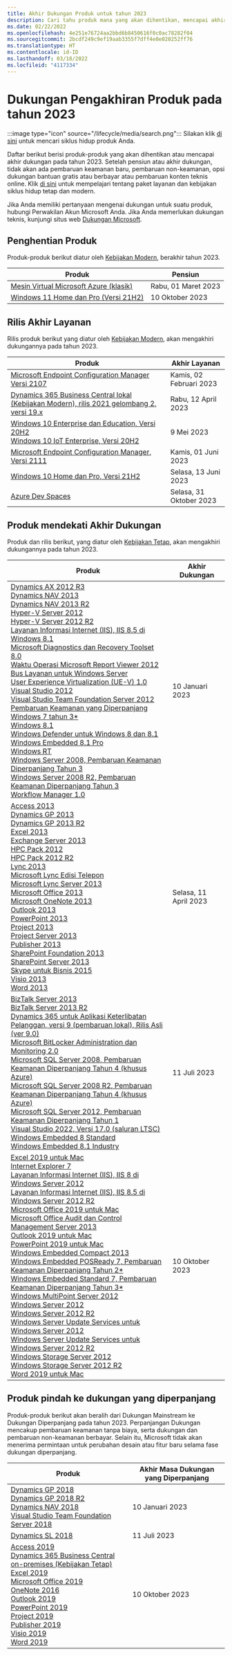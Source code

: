 ```yaml
---
title: Akhir Dukungan Produk untuk tahun 2023
description: Cari tahu produk mana yang akan dihentikan, mencapai akhir dukungan, atau beralih dari dukungan mainstream ke dukungan diperpanjang pada tahun 2023.
ms.date: 02/22/2022
ms.openlocfilehash: 4e251e76724aa2bbd6b8450616f0c0ac78282f04
ms.sourcegitcommit: 2bcdf249c9ef19aab3355f7dff4e0e020252ff76
ms.translationtype: HT
ms.contentlocale: id-ID
ms.lasthandoff: 03/18/2022
ms.locfileid: "4117334"
---
```

# <a name="products-ending-support-in-2023"></a>Dukungan Pengakhiran Produk pada tahun 2023

:::image type="icon" source="/lifecycle/media/search.png":::
Silakan klik [di sini](/lifecycle/products/) untuk mencari siklus hidup produk Anda.

Daftar berikut berisi produk-produk yang akan dihentikan atau mencapai akhir dukungan pada tahun 2023. Setelah pensiun atau akhir dukungan, tidak akan ada pembaruan keamanan baru, pembaruan non-keamanan, opsi dukungan bantuan gratis atau berbayar atau pembaruan konten teknis online. Klik [di sini](/lifecycle/overview/product-end-of-support-overview) untuk mempelajari tentang paket layanan dan kebijakan siklus hidup tetap dan modern.

Jika Anda memiliki pertanyaan mengenai dukungan untuk suatu produk, hubungi Perwakilan Akun Microsoft Anda. Jika Anda memerlukan dukungan teknis, kunjungi situs web [Dukungan Microsoft](https://support.microsoft.com/contactus/?ws=support).

## <a name="product-retirements"></a>Penghentian Produk

Produk-produk berikut diatur oleh [Kebijakan Modern](/lifecycle/policies/modern), berakhir tahun 2023.

| Produk | Pensiun |
| --- | --- |
| [Mesin Virtual Microsoft Azure (klasik)](/lifecycle/products/microsoft-azure-virtual-machine-classic?branch=live)<br> | Rabu, 01 Maret 2023 |
| [Windows 11 Home dan Pro (Versi 21H2)](/lifecycle/products/windows-11-home-and-pro-version-21h2?branch=live)<br> | 10 Oktober 2023 |


## <a name="release-end-of-servicing"></a>Rilis Akhir Layanan

Rilis produk berikut yang diatur oleh [Kebijakan Modern](/lifecycle/policies/modern), akan mengakhiri dukungannya pada tahun 2023.

| Produk | Akhir Layanan |
| --- | --- |
| [Microsoft Endpoint Configuration Manager Versi 2107](/lifecycle/products/microsoft-endpoint-configuration-manager?branch=live)<br> | Kamis, 02 Februari 2023 |
| [Dynamics 365 Business Central lokal (Kebijakan Modern), rilis 2021 gelombang 2, versi 19.x](/lifecycle/products/dynamics-365-business-central-onpremises-modern-policy?branch=live)<br> | Rabu, 12 April 2023 |
| [Windows 10 Enterprise dan Education, Versi 20H2](/lifecycle/products/windows-10-enterprise-and-education?branch=live)<br>[Windows 10 IoT Enterprise, Versi 20H2](/lifecycle/products/windows-10-iot-enterprise?branch=live)<br> | 9 Mei 2023 |
| [Microsoft Endpoint Configuration Manager, Versi 2111](/lifecycle/products/microsoft-endpoint-configuration-manager?branch=live)<br> | Kamis, 01 Juni 2023 |
| [Windows 10 Home dan Pro, Versi 21H2](/lifecycle/products/windows-10-home-and-pro?branch=live)<br> | Selasa, 13 Juni 2023 |
| [Azure Dev Spaces](/lifecycle/products/azure-dev-spaces?branch=live)<br> | Selasa, 31 Oktober 2023 |


## <a name="products-reaching-end-of-support"></a>Produk mendekati Akhir Dukungan

Produk dan rilis berikut, yang diatur oleh [Kebijakan Tetap](/lifecycle/policies/fixed), akan mengakhiri dukungannya pada tahun 2023.

| Produk | Akhir Dukungan |
| --- | --- |
| [Dynamics AX 2012 R3](/lifecycle/products/dynamics-ax-2012-r3?branch=live)<br>[Dynamics NAV 2013](/lifecycle/products/dynamics-nav-2013?branch=live)<br>[Dynamics NAV 2013 R2](/lifecycle/products/dynamics-nav-2013-r2?branch=live)<br>[Hyper-V Server 2012](/lifecycle/products/hyperv-server-2012?branch=live)<br>[Hyper-V Server 2012 R2](/lifecycle/products/hyperv-server-2012-r2?branch=live)<br>[Layanan Informasi Internet (IIS), IIS 8.5 di Windows 8.1](/lifecycle/products/internet-information-services-iis?branch=live)<br>[Microsoft Diagnostics dan Recovery Toolset 8.0](/lifecycle/products/microsoft-diagnostics-and-recovery-toolset-80?branch=live)<br>[Waktu Operasi Microsoft Report Viewer 2012](/lifecycle/products/microsoft-report-viewer-2012-runtime?branch=live)<br>[Bus Layanan untuk Windows Server](/lifecycle/products/service-bus-for-windows-server?branch=live)<br>[User Experience Virtualization (UE-V) 1.0](/lifecycle/products/user-experience-virtualization-uev-10?branch=live)<br>[Visual Studio 2012](/lifecycle/products/visual-studio-2012?branch=live)<br>[Visual Studio Team Foundation Server 2012](/lifecycle/products/visual-studio-team-foundation-server-2012?branch=live)<br>[Pembaruan Keamanan yang Diperpanjang Windows 7 tahun 3*](/lifecycle/products/windows-7?branch=live)<br>[Windows 8.1](/lifecycle/products/windows-81?branch=live)<br>[Windows Defender untuk Windows 8 dan 8.1](/lifecycle/products/windows-defender-for-windows-8-and-81?branch=live)<br>[Windows Embedded 8.1 Pro](/lifecycle/products/windows-embedded-81-pro?branch=live)<br>[Windows RT](/lifecycle/products/windows-rt?branch=live)<br>[Windows Server 2008, Pembaruan Keamanan Diperpanjang Tahun 3](/lifecycle/products/windows-server-2008?branch=live)<br>[Windows Server 2008 R2, Pembaruan Keamanan Diperpanjang Tahun 3](/lifecycle/products/windows-server-2008-r2?branch=live)<br>[Workflow Manager 1.0](/lifecycle/products/workflow-manager-10?branch=live)<br> | 10 Januari 2023 |
| [Access 2013](/lifecycle/products/access-2013?branch=live)<br>[Dynamics GP 2013](/lifecycle/products/dynamics-gp-2013?branch=live)<br>[Dynamics GP 2013 R2](/lifecycle/products/dynamics-gp-2013-r2?branch=live)<br>[Excel 2013](/lifecycle/products/excel-2013?branch=live)<br>[Exchange Server 2013](/lifecycle/products/exchange-server-2013?branch=live)<br>[HPC Pack 2012](/lifecycle/products/hpc-pack-2012?branch=live)<br>[HPC Pack 2012 R2](/lifecycle/products/hpc-pack-2012-r2?branch=live)<br>[Lync 2013](/lifecycle/products/microsoft-lync-2013?branch=live)<br>[Microsoft Lync Edisi Telepon](/lifecycle/products/microsoft-lync-phone-edition?branch=live)<br>[Microsoft Lync Server 2013](/lifecycle/products/microsoft-lync-server-2013?branch=live)<br>[Microsoft Office 2013](/lifecycle/products/microsoft-office-2013?branch=live)<br>[Microsoft OneNote 2013](/lifecycle/products/microsoft-onenote-2013?branch=live)<br>[Outlook 2013](/lifecycle/products/outlook-2013?branch=live)<br>[PowerPoint 2013](/lifecycle/products/powerpoint-2013?branch=live)<br>[Project 2013](/lifecycle/products/project-2013?branch=live)<br>[Project Server 2013](/lifecycle/products/project-server-2013?branch=live)<br>[Publisher 2013](/lifecycle/products/publisher-2013?branch=live)<br>[SharePoint Foundation 2013](/lifecycle/products/sharepoint-foundation-2013?branch=live)<br>[SharePoint Server 2013](/lifecycle/products/sharepoint-server-2013?branch=live)<br>[Skype untuk Bisnis 2015](/lifecycle/products/skype-for-business-2015?branch=live)<br>[Visio 2013](/lifecycle/products/visio-2013?branch=live)<br>[Word 2013](/lifecycle/products/word-2013?branch=live)<br> | Selasa, 11 April 2023 |
| [BizTalk Server 2013](/lifecycle/products/biztalk-server-2013?branch=live)<br>[BizTalk Server 2013 R2](/lifecycle/products/biztalk-server-2013-r2?branch=live)<br>[Dynamics 365 untuk Aplikasi Keterlibatan Pelanggan, versi 9 (pembaruan lokal), Rilis Asli (ver 9.0)](/lifecycle/products/dynamics-365-for-customer-engagement-apps-version-9-onpremises-update?branch=live)<br>[Microsoft BitLocker Administration dan Monitoring 2.0](/lifecycle/products/microsoft-bitlocker-administration-and-monitoring-20?branch=live)<br>[Microsoft SQL Server 2008, Pembaruan Keamanan Diperpanjang Tahun 4 (khusus Azure)](/lifecycle/products/microsoft-sql-server-2008?branch=live)<br>[Microsoft SQL Server 2008 R2, Pembaruan Keamanan Diperpanjang Tahun 4 (khusus Azure)](/lifecycle/products/microsoft-sql-server-2008-r2?branch=live)<br>[Microsoft SQL Server 2012, Pembaruan Keamanan Diperpanjang Tahun 1](/lifecycle/products/microsoft-sql-server-2012?branch=live)<br>[Visual Studio 2022, Versi 17.0 (saluran LTSC)](/lifecycle/products/visual-studio-2022?branch=live)<br>[Windows Embedded 8 Standard](/lifecycle/products/windows-embedded-8-standard?branch=live)<br>[Windows Embedded 8.1 Industry](/lifecycle/products/windows-embedded-81-industry?branch=live)<br> | 11 Juli 2023 |
| [Excel 2019 untuk Mac](/lifecycle/products/excel-2019-for-mac?branch=live)<br>[Internet Explorer 7](/lifecycle/products/internet-explorer-7?branch=live)<br>[Layanan Informasi Internet (IIS), IIS 8 di Windows Server 2012](/lifecycle/products/internet-information-services-iis?branch=live)<br>[Layanan Informasi Internet (IIS), IIS 8.5 di Windows Server 2012 R2](/lifecycle/products/internet-information-services-iis?branch=live)<br>[Microsoft Office 2019 untuk Mac](/lifecycle/products/microsoft-office-2019-for-mac?branch=live)<br>[Microsoft Office Audit dan Control Management Server 2013](/lifecycle/products/microsoft-office-audit-and-control-management-server-2013?branch=live)<br>[Outlook 2019 untuk Mac](/lifecycle/products/outlook-2019-for-mac?branch=live)<br>[PowerPoint 2019 untuk Mac](/lifecycle/products/powerpoint-2019-for-mac?branch=live)<br>[Windows Embedded Compact 2013](/lifecycle/products/windows-embedded-compact-2013?branch=live)<br>[Windows Embedded POSReady 7, Pembaruan Keamanan Diperpanjang Tahun 2*](/lifecycle/products/windows-embedded-posready-7?branch=live)<br>[Windows Embedded Standard 7, Pembaruan Keamanan Diperpanjang Tahun 3*](/lifecycle/products/windows-embedded-standard-7?branch=live)<br>[Windows MultiPoint Server 2012](/lifecycle/products/windows-multipoint-server-2012?branch=live)<br>[Windows Server 2012](/lifecycle/products/windows-server-2012?branch=live)<br>[Windows Server 2012 R2](/lifecycle/products/windows-server-2012-r2?branch=live)<br>[Windows Server Update Services untuk Windows Server 2012](/lifecycle/products/windows-server-update-services-for-windows-server-2012?branch=live)<br>[Windows Server Update Services untuk Windows Server 2012 R2](/lifecycle/products/windows-server-update-services-for-windows-server-2012-r2?branch=live)<br>[Windows Storage Server 2012](/lifecycle/products/windows-storage-server-2012?branch=live)<br>[Windows Storage Server 2012 R2](/lifecycle/products/windows-storage-server-2012-r2?branch=live)<br>[Word 2019 untuk Mac](/lifecycle/products/word-2019-for-mac?branch=live)<br> | 10 Oktober 2023 |


## <a name="products-moving-to-extended-support"></a>Produk pindah ke dukungan yang diperpanjang

Produk-produk berikut akan beralih dari Dukungan Mainstream ke Dukungan Diperpanjang pada tahun 2023. Perpanjangan Dukungan mencakup pembaruan keamanan tanpa biaya, serta dukungan dan pembaruan non-keamanan berbayar. Selain itu, Microsoft tidak akan menerima permintaan untuk perubahan desain atau fitur baru selama fase dukungan diperpanjang.

| Produk | Akhir Masa Dukungan yang Diperpanjang |
| --- | --- |
| [Dynamics GP 2018](/lifecycle/products/dynamics-gp-2018?branch=live)<br>[Dynamics GP 2018 R2](/lifecycle/products/dynamics-gp-2018-r2?branch=live)<br>[Dynamics NAV 2018](/lifecycle/products/dynamics-nav-2018?branch=live)<br>[Visual Studio Team Foundation Server 2018](/lifecycle/products/visual-studio-team-foundation-server-2018?branch=live)<br> | 10 Januari 2023 |
| [Dynamics SL 2018](/lifecycle/products/dynamics-sl-2018?branch=live)<br> | 11 Juli 2023 |
| [Access 2019](/lifecycle/products/access-2019?branch=live)<br>[Dynamics 365 Business Central on-premises (Kebijakan Tetap)](/lifecycle/products/dynamics-365-business-central-onpremises-fixed-policy?branch=live)<br>[Excel 2019](/lifecycle/products/excel-2019?branch=live)<br>[Microsoft Office 2019](/lifecycle/products/microsoft-office-2019?branch=live)<br>[OneNote 2016](/lifecycle/products/onenote-2016?branch=live)<br>[Outlook 2019](/lifecycle/products/outlook-2019?branch=live)<br>[PowerPoint 2019](/lifecycle/products/powerpoint-2019?branch=live)<br>[Project 2019](/lifecycle/products/project-2019?branch=live)<br>[Publisher 2019](/lifecycle/products/publisher-2019?branch=live)<br>[Visio 2019](/lifecycle/products/visio-2019?branch=live)<br>[Word 2019](/lifecycle/products/word-2019?branch=live)<br> | 10 Oktober 2023 |
